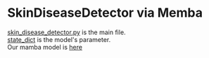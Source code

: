 # SkinDiseaseDetector via Memba
[skin_disease_detector.py](https://github.com/0x3f3f3f3f3f3f3f3f3f3f3/SkinDiseaseDetector-via-Memba/blob/main/skin_disease_detector.py) is the main file.\
[state_dict](https://github.com/0x3f3f3f3f3f3f3f3f3f3f3/SkinDiseaseDetector-via-Memba/tree/main/state_dict) is the model's parameter. \
Our mamba model is [here](https://github.com/0x3f3f3f3f3f3f3f3f3f3f3/SkinDiseaseDetector-via-Memba/mamba/)